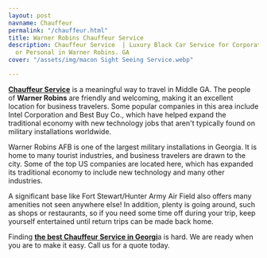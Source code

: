 ```yaml
---
layout: post
navname: Chauffeur
permalink: "/chauffeur.html"
title: Warner Robins Chauffeur Service
description: Chauffeur Service  | Luxury Black Car Service for Corporate , Business,
  or Personal in Warner Robins. GA
cover: "/assets/img/macon Sight Seeing Service.webp"

---
```

[**Chauffeur Service**](/chauffeur.html "Chauffeur Service") is a meaningful way to travel in Middle GA. The people of **Warner Robins** are friendly and welcoming, making it an excellent location for business travelers. Some popular companies in this area include Intel Corporation and Best Buy Co., which have helped expand the traditional economy with new technology jobs that aren't typically found on military installations worldwide.

Warner Robins AFB is one of the largest military installations in Georgia. It is home to many tourist industries, and business travelers are drawn to the city. Some of the top US companies are located here, which has expanded its traditional economy to include new technology and many other industries.

A significant base like Fort Stewart/Hunter Army Air Field also offers many amenities not seen anywhere else! In addition, plenty is going around, such as shops or restaurants, so if you need some time off during your trip, keep yourself entertained until return trips can be made back home.

Finding [**the best Chauffeur Service in Georgi**](/chauffeur.html "Chauffeur georgia")a is hard. We are ready when you are to make it easy. Call us for a quote today.